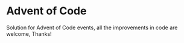 # Advent of Code
Solution for Advent of Code events, all the improvements in code are welcome, Thanks!